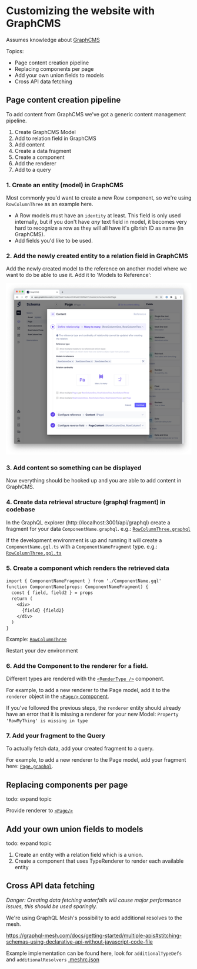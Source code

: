 # Customizing the website with GraphCMS

Assumes knowledge about [GraphCMS](https://graphcms.com/)

Topics:

- Page content creation pipeline
- Replacing components per page
- Add your own union fields to models
- Cross API data fetching

## Page content creation pipeline

To add content from GraphCMS we've got a generic content management pipeline.

1. Create GraphCMS Model
2. Add to relation field in GraphCMS
3. Add content
4. Create a data fragment
5. Create a component
6. Add the renderer
7. Add to a query

### 1. Create an entity (model) in GraphCMS

Most commonly you'd want to create a new Row component, so we're using
`RowColumnThree` as an example here.

- A Row models must have an `identity` at least. This field is only used
  internally, but if you don't have _any_ text field in model, it becomes very
  hard to recognize a row as they will all have it's gibrish ID as name (in
  GraphCMS).
- Add fields you'd like to be used.

### 2. Add the newly created entity to a relation field in GraphCMS

Add the newly created model to the reference on another model where we want to
do be able to use it. Add it to 'Models to Reference':

![Add union](./union.png)

### 3. Add content so something can be displayed

Now everything should be hooked up and you are able to add content in GraphCMS.

### 4. Create data retrieval structure (graphql fragment) in codebase

In the GraphQL explorer (http://localhost:3001/api/graphql) create a fragment
for your data `ComponentName.graphql`. e.g.:
[`RowColumnThree.graphql`](../examples/soxbase/components/RowColumnThree/RowColumnThree.graphql)

If the development environment is up and running it will create a
`ComponentName.gql.ts` with a `ComponentNameFragment` type. e.g.:
[`RowColumnThree.gql.ts`](../examples/soxbase/components/RowColumnThree/RowColumnThree.gql.ts)

### 5. Create a component which renders the retrieved data

```tsx
import { ComponentNameFragment } from './ComponentName.gql'
function ComponentName(props: ComponentNameFragment) {
  const { field, field2 } = props
  return (
    <div>
      {field} {field2}
    </div>
  )
}
```

Example:
[`RowColumnThree`](../examples/soxbase/components/RowColumnThree/index.tsx)

Restart your dev environment

### 6. Add the Component to the renderer for a field.

Different types are rendered with the
[`<RenderType />`](../packages/next-ui/RenderType/index.tsx) component.

For example, to add a new renderer to the Page model, add it to the `renderer`
object in the
[`<Page/>` component](../examples/soxbase/components/Page/index.tsx).

If you've followed the previous steps, the `renderer` entity should already have
an error that it is missing a renderer for your new Model:
`Property 'RowMyThing' is missing in type`

### 7. Add your fragment to the Query

To actually fetch data, add your created fragment to a query.

For example, to add a new renderer to the Page model, add your fragment here:
[`Page.graphql`](../examples/soxbase/components/Page/Page.graphql).

## Replacing components per page

todo: expand topic

Provide renderer to [`<Page/>`](../examples/soxbase/components/Page/index.tsx)

## Add your own union fields to models

todo: expand topic

1. Create an entity with a relation field which is a union.
2. Create a component that uses TypeRenderer to render each available entity

## Cross API data fetching

_Danger: Creating data fetching waterfalls will cause major performance issues,
this should be used sparingly._

We're using GraphQL Mesh's possibility to add additional resolves to the mesh.

https://graphql-mesh.com/docs/getting-started/multiple-apis#stitching-schemas-using-declarative-api-without-javascript-code-file

Example implementation can be found here, look for `additionalTypeDefs` and
`additionalResolvers` [.meshrc.json](../examples/soxbase-api/.meshrc.json)
